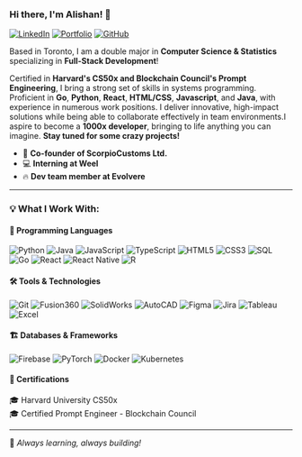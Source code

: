 ### Hi there, I'm Alishan! 👋

[![LinkedIn](https://img.shields.io/badge/-LinkedIn-0077B5?style=flat-square&logo=linkedin&logoColor=white)](https://www.linkedin.com/in/alishan-naqvi/)
[![Portfolio](https://img.shields.io/badge/-Portfolio-000?style=flat-square&logo=react&logoColor=white)](https://alishanslab.netlify.app/)
[![GitHub](https://img.shields.io/badge/-GitHub-181717?style=flat-square&logo=github&logoColor=white)](https://github.com/AlishanNaqvi)

Based in Toronto, I am a double major in **Computer Science & Statistics** specializing in **Full-Stack Development**!

‬Certified in **Harvard's CS50x and Blockchain Council's Prompt Engineering**, I bring a strong set of skills in‬‭ systems‬‭ programming‬‭. Proficient in‬‭ **Go**, **Python‬‭**, **React**‬, **HTML/CSS**,‬‭ **Javascript**, and **Java‬‭**, with experience in numerous‬‭ work‬‭ positions. I deliver innovative, high-impact solutions while being able to collaborate effectively in team environments.‬I aspire to become a **1000x developer**, bringing to life anything you can imagine. **Stay tuned for some crazy projects!**

- 🚀 **Co-founder of ScorpioCustoms Ltd.**
- 💻 **Interning at Weel**
- 🔥 **Dev team member at Evolvere**

---
### 💡 What I Work With:

#### 📜 Programming Languages
![Python](https://img.shields.io/badge/-Python-3776AB?style=flat-square&logo=python&logoColor=white)
![Java](https://img.shields.io/badge/-Java-007396?style=flat-square&logo=java&logoColor=white)
![JavaScript](https://img.shields.io/badge/-JavaScript-F7DF1E?style=flat-square&logo=javascript&logoColor=black)
![TypeScript](https://img.shields.io/badge/-TypeScript-3178C6?style=flat-square&logo=typescript&logoColor=white)
![HTML5](https://img.shields.io/badge/-HTML5-E34F26?style=flat-square&logo=html5&logoColor=white)
![CSS3](https://img.shields.io/badge/-CSS3-1572B6?style=flat-square&logo=css3&logoColor=white)
![SQL](https://img.shields.io/badge/-SQL-4479A1?style=flat-square&logo=postgresql&logoColor=white)
![Go](https://img.shields.io/badge/-Go-00ADD8?style=flat-square&logo=go&logoColor=white)
![React](https://img.shields.io/badge/-React-61DAFB?style=flat-square&logo=react&logoColor=white)
![React Native](https://img.shields.io/badge/-React%20Native-61DAFB?style=flat-square&logo=react&logoColor=white)
![R](https://img.shields.io/badge/-R-276DC3?style=flat-square&logo=r&logoColor=white)

#### 🛠 Tools & Technologies
![Git](https://img.shields.io/badge/-Git-F05032?style=flat-square&logo=git&logoColor=white)
![Fusion360](https://img.shields.io/badge/-Fusion360-FF6600?style=flat-square&logo=autodesk&logoColor=white)
![SolidWorks](https://img.shields.io/badge/-SolidWorks-E2231A?style=flat-square&logo=dassaultsystemes&logoColor=white)
![AutoCAD](https://img.shields.io/badge/-AutoCAD-AA0000?style=flat-square&logo=autodesk&logoColor=white)
![Figma](https://img.shields.io/badge/-Figma-F24E1E?style=flat-square&logo=figma&logoColor=white)
![Jira](https://img.shields.io/badge/-Jira-0052CC?style=flat-square&logo=jira&logoColor=white)
![Tableau](https://img.shields.io/badge/-Tableau-E97627?style=flat-square&logo=tableau&logoColor=white)
![Excel](https://img.shields.io/badge/-Excel-217346?style=flat-square&logo=microsoft-excel&logoColor=white)

#### 🏗️ Databases & Frameworks
![Firebase](https://img.shields.io/badge/-Firebase-FFCA28?style=flat-square&logo=firebase&logoColor=white)
![PyTorch](https://img.shields.io/badge/-PyTorch-EE4C2C?style=flat-square&logo=pytorch&logoColor=white)
![Docker](https://img.shields.io/badge/-Docker-2496ED?style=flat-square&logo=docker&logoColor=white)
![Kubernetes](https://img.shields.io/badge/-Kubernetes-326CE5?style=flat-square&logo=kubernetes&logoColor=white)

#### 📜 Certifications
🎓 Harvard University CS50x  
🎓 Certified Prompt Engineer - Blockchain Council  

---
🚀 *Always learning, always building!*
